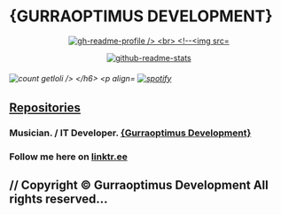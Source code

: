 <!--<img align="center" alt="gurraoptimus" src="https://www.gurraoptimus.se/img/ico.png" />-->
# {GURRAOPTIMUS DEVELOPMENT}
 <!DOCTYPE html>

<!--Written by gurraoptimus for Gurraoptimus Development 2021-->
  <!--<html lang="en">
    <head>
        <meta charset="UTF-8">
        <meta name="viewport" content="width=device-width, initial-scale=1.0">
        <meta http-equiv="X-UA-Compatible" content="ie=edge">
        <meta property="fb:app_id"             content="" />
        <meta property="og:url"                content="https://www.gurraoptimus.se" />
        <meta property="og:type"               content="gurraoptimus.se" />
        <meta property="og:title"              content="{Gurraoptimus Development}" />
        <meta property="og:description"        content="Copyright &copy; gurraoptimus Development "id="curYr". All rights reserved&mldr;" />
        <meta property="og:image"              content="https://www.gurraoptimus.se/img/github.jpg" />
        
        
<meta name="description" content="gurraoptimus">
<link rel="shortcut icon" href="https://gurraoptimus.se/icon/favicon.ico" type="image/x-icon" />
<title>gurraoptimus</title>
<link rel="stylesheet" type="text/css" href="https://gurraoptimus.se/css/stylesheet.css">

<body>
   <video src="https://gurraoptimus.se/vid/Code.1.0.1.0.0.mp4" playsinline  muted autoplay id="myVideo">
    </video>
    
<div class="Welcome">
<img class="resize" align="bottom" alt="gurraoptimus" src="https://www.gurraoptimus.se/img/ico.png" />

   <h1>GURRA OPTIMUS</h1> 
   <a href="https://psn.gurraoptimus.se"class="btn">psn</a>
   <a href="https://twitch.gurraoptimus.se"class="btn">twitch</a>
   <a href="https://chat.gurraoptimus.se"class="btn">chat</a>
   <a href="https://time.gurraoptimus.se"class="btn">times</a>
   <a href="https://radio.gurraoptimus.se"class="btn">radio</a>
   </div>
  <script src="https://gurraoptimus.se/src/script.js">
</script>-->

</body>
</html>


<a href="https://github.com/gurraoptimus">
<p align="center"> 
<img src="https://gh-readme-profile.vercel.app/api?username=gurraoptimus&count_private&border_width=0&border_radius=15.2&hide_border=true&theme=merko" alt="gh-readme-profile />

<br>
  <!--<img src="https://github-readme-stats.vercel.app/api?username=gurraoptimus&count_private=True&show_icons=true&include_all_commits=true&theme=merko" alt="github-readme-stats" />

</a>
<a href="https://github.com/gurraoptimus">
  <p align="center"> 
    <img src="https://github-readme-stats.vercel.app/api/top-langs/?username=gurraoptimus&layout=compact&theme=merko" alt="github-readme-stats" />
</a>
<h6 align="left">
  <img src="https://count.getloli.com/@gurraoptimus?name=gurraoptimus&theme=booru-qualityhentais&padding=5&offset=0&align=center&scale=1&pixelated=1&darkmode=auto" 
  alt="count getloli />

</h6>
<p align="center"> 
    <a href="https://spotify-github-profile.kittinanx.com/api/view?uid=gurra_optimus&redirect=true">
        <img title="spotify-github-profile" alt="spotify" src="https://spotify-github-profile.kittinanx.com/api/view?uid=gurra_optimus&cover_image=false&theme=default&show_offline=true&background_color=919191&interchange=true"/></a>
    </p>

 <h6 align="center">
 <!--<img title="spotify-github-profile" alt="spotify" src="https://github.com/gurraoptimus/gurraoptimus/blob/main/imsooutofthechessboard.svg"/>
 
 <br>

 <a href="https://gurraoptimus.se/">
  <img align="top" alt="gurraoptimus" width="55px" 
  src="https://gurraoptimus.se/icon/favicon.ico" />
</a>

[![GPL-3.0 License][license-shield]][license-url]

 <a href="https://www.twitch.tv/anoshyguyyt" target="_blank" rel="noreferrer"><img
  src="https://img.shields.io/twitch/status/anoshyguyyt?logo=twitchsx&style=for-the-badge&color=0891b2&labelColor=1c1917&label=TWITCH+STATUS" /></a>
  
  <a href="https://github.com/gurraoptimus" target="_blank">
    <img src="https://img.shields.io/badge/GitHub-%23181717.svg?&style=for-the-badge&logo=github&logoColor=white" alt="GitHub Profile" style="margin-bottom: 5px;" /></a>
  <a href="https://x.com/gurraoptimus" target="_blank">
    <img src="https://img.shields.io/badge/X-%3000000.svg?&style=for-the-badge&logo=x&logoColor=white" alt= osi style="margin-bottom: 5px;" /></a>
  
 <a href="https://instagram.com/DinoRainbowGirlMusic">
  <img src="https://img.shields.io/badge/instagram-%23000000.svg?&style=for-the-badge&logo=instagram&logoColor=white alt=instagram style="margin-bottom: 5px;" />
   
  <a href="https://www.youtube.com/@anoshyguy">
  <img src="https://img.shields.io/badge/youtube-%23EE4831.svg?&style=for-the-badge&logo=youtube&logoColor=white alt=youtube style="margin-bottom: 5px;" /></a> 
 <!--<a href="https://infosec.exchange/@gurra_optimus">
  <img src="https://img.shields.io/badge/Mastodon-6364FF?logo=mastodon&logoColor=fff&style=for-the-badge" /></a>
  
  
 <!--<img src="https://spotify-recently-played-readme.vercel.app/api?user=gurra_optimus&count=10&unique=true&width=400" alt="Spotify recently played"/>-->


## [Repositories](https://github.com/gurraoptimus?tab=repositories)
### Musician. / IT Developer. [{Gurraoptimus Development}](https://gurraoptimus.se/)
### Follow me here on [linktr.ee](https://linktr.ee/gurraoptimus)
## // Copyright &copy; Gurraoptimus Development All rights reserved&mldr;


[license-shield]: https://img.shields.io/github/license/gurraoptimus/gurraoptimus.svg?-style=flat-square
[license-url]: https://github.com/gurraoptimus/gurraoptimus/blob/main/LICENSE

</h6>